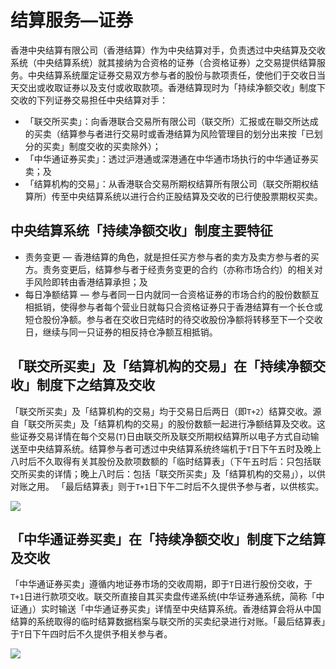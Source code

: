 # 结算服务—证券

香港中央结算有限公司（香港结算）作为中央结算对手，负责透过中央结算及交收系统（中央结算系统）就其接纳为合资格的证券（合资格证券）之交易提供结算服务。中央结算系统厘定证券交易双方参与者的股份与款项责任，使他们于交收日当天交出或收取证券以及支付或收取款项。香港结算现时为「持续净额交收」制度下交收的下列证券交易担任中央结算对手：

- 「联交所买卖」：向香港联合交易所有限公司（联交所）汇报或在聯交所达成的买卖（结算参与者进行交易时或香港结算为风险管理目的划分出来按「已划分的买卖」制度交收的买卖除外）；
- 「中华通证券买卖」：透过沪港通或深港通在中华通市场执行的中华通证券买卖；及
- 「结算机构的交易」：从香港联合交易所期权结算所有限公司（联交所期权结算所）传至中央结算系统以进行合约正股结算及交收的已行使股票期权买卖。

## 中央结算系统「持续净额交收」制度主要特征

- 责务变更 — 香港结算的角色，就是担任买方参与者的卖方及卖方参与者的买方。责务变更后，结算参与者于经责务变更的合约（亦称市场合约）的相关对手风险即转由香港结算承担；及
- 每日净额结算 — 参与者同一日内就同一合资格证券的市场合约的股份数额互相抵销，使得参与者每个营业日就每只合资格证券只于香港结算有一个长仓或短仓股份净额。参与者在交收日完结时的待交收股份净额将转移至下一个交收日，继续与同一只证券的相反持仓净额互相抵销。

## 「联交所买卖」及「结算机构的交易」在「持续净额交收」制度下之结算及交收

「联交所买卖」及「结算机构的交易」均于交易日后两日（即`T+2`）结算交收。源自「联交所买卖」及「结算机构的交易」的股份数额一起进行净额结算及交收。这些证券交易详情在每个交易(`T`)日由联交所及联交所期权结算所以电子方式自动输送至中央结算系统。结算参与者可透过中央结算系统终端机于`T`日下午五时及晚上八时后不久取得有关其股份及款项数额的「临时结算表」（下午五时后：只包括联交所买卖的详情；晚上八时后：包括「联交所买卖」及「结算机构的交易」），以供对账之用。 「最后结算表」则于`T+1`日下午二时后不久提供予参与者，以供核实。

![](https://tva1.sinaimg.cn/large/e6c9d24egy1h5pqa5k748j20lo0i00un.jpg)

## 「中华通证券买卖」在「持续净额交收」制度下之结算及交收
「中华通证券买卖」遵循内地证券市场的交收周期，即于`T`日进行股份交收，于`T+1`日进行款项交收。联交所直接自其买卖盘传递系统(中华证券通系统，简称「中证通」）实时输送「中华通证券买卖」详情至中央结算系统。香港结算会将从中国结算的系统取得的临时结算数据档案与联交所的买卖纪录进行对账。「最后结算表」于`T`日下午四时后不久提供予相关参与者。

![](https://tva1.sinaimg.cn/large/e6c9d24egy1h5pqa6gbmmj20ly0hb0ud.jpg)

